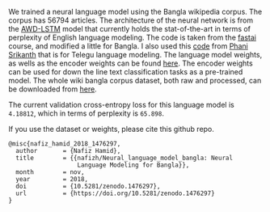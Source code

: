 We trained a neural language model using the Bangla wikipedia corpus. The corpus has 56794 articles. 
The architecture of the neural network is from the [AWD-LSTM](https://arxiv.org/abs/1708.02182) model that currently holds
the stat-of-the-art in terms of perplexity of English language modeling. The code is taken
from the [fastai](https://github.com/fastai/fastai) course, and modified a little for Bangla. I also used this [code](https://github.com/binga/fastai_notes/blob/master/experiments/notebooks/lang_models/Telugu_Language_Model.ipynb) from [Phani Srikanth](https://github.com/binga) that is for Telegu language modeling. The language model weights, 
as wells as the encoder weights can be found [here](https://www.dropbox.com/sh/h6cejxvewsh9nfd/AAAZ2Tnn2eE6miADklU55RD_a?dl=0). The encoder weights can be used for down the line text classification tasks as a pre-trained model. The whole wiki bangla corpus dataset, both raw and processed, can be downloaded from [here](https://www.dropbox.com/s/29lz0umk4j6zxq4/wiki_bangla_corpus_dataset.zip?dl=0). 

The current validation cross-entropy loss for this language model is `4.18812`, which in terms of perplexity is `65.898`. 


If you use the dataset or weights, please cite this github repo.

```
@misc{nafiz_hamid_2018_1476297,
  author       = {Nafiz Hamid},
  title        = {{nafizh/Neural_language_model_bangla: Neural 
                   Language Modeling for Bangla}},
  month        = nov,
  year         = 2018,
  doi          = {10.5281/zenodo.1476297},
  url          = {https://doi.org/10.5281/zenodo.1476297}
}
```


